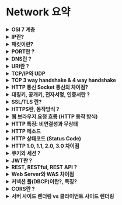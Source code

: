 # Network 요약


<details>
<summary><b>OSI 7 계층</b></summary>
<div markdown="1">

* 네트워크에서 통신이 일어나는 과정을 7단계로 나눈 것
* 7계층
    1. 물리 : 데이터를 전기적인 신호로 변환해서 주고받는 기능을 진행하는 공간
    2. 데이터링크 : 물리계층으로부터 송수신되는 정보의 오류와 흐름을 관리하여 안전한 정보의 전달을 수행할 수 있도록 함
    3. 네트워크 : 데이터를 목적지까지 전달하는 역할. 라우터를 통해 IP주소를 지정하고 패킷을 전달
    4. 전송 : TCP / UDP 프로토콜이 수행됨
    5. 세션 : TCP/IP 세션을 유지하거나 없애는 역할
    6. 표현 : 데이터의 형식차이를 일관성 있게 제공함, 데이터의 암호화, 압축, 인코딩이 이루어짐
    7. 응용 : 최종 목적지로, 응용 프로세스와 직접 관계하여 일반적인 응용 서비스를 수행 (ex HTTP프로토콜 수행)

</div>
</details>


<details>
<summary><b>IP란?</b></summary>
<div markdown="1">

* IP(Internet Protocol)
~~~
인터넷에 연결되어 있는 모든 장치들을 식별할 수 있도록 부여되는 고유 주소
IP를 통해 패킷을 전달할 수 있음
~~~

* IP의 한계
    * 비연결성 : 패킷을 받을 대상이 없거나 서비스 불능 상태여도 패킷 전송
    * 비신뢰성 : 패킷의 순서가 바뀌거나 패킷이 누락될 수 있음
    * 프로그램의 구분 : 같은 IP를 사용하는 서버에서 통신하는 어플리케이션이 둘 이상? (Port 관련)
    * TCP, UDP가 나오게된 계기

</div>
</details>


<details>
<summary><b>패킷이란?</b></summary>
<div markdown="1">

* Package(화물)와 Bucket(덩어리)의 합성어
* IP주소로 데이터가 전송될 때 서로 교환되는 실제의 내용물

</div>
</details>


<details>
<summary><b>PORT란 ?</b></summary>
<div markdown="1">

* 같은 IP 내에서 프로세스를 구분하기 위해 사용하는것
* TCP or UDP에서는 출발PORT , 도착PORT가 패킷에 함께 전달되어 사용됨

</div>
</details>


<details>
<summary><b>DNS란 ?</b></summary>
<div markdown="1">

* IP는 기억하기 어렵다.
* IP는 변경될 수 있다.
* 따라서 IP를 DNS서버에 도메인명으로 등록하여 사용하는 것임
* HTTP 1.1 부터는 IP하나에 여러 도메인을 등록하여 버츄얼 호스팅이 가능하다는 장점이 있다.

</div>
</details>


<details>
<summary><b>URI란 ?</b></summary>
<div markdown="1">

* URI(Uniform Resource Identifier) 는 네트워크 상 자원을 가리키는 일종의 고유 식별자(ID) 이다.
* URI = URL + URN 이다.
* 이름만으로 리소스를 찾는 방법인 URN은 보편화 되어 있지 않으므로 URN은 거의 사용하지 않는다.
* URL을 주로 사용하기 때문에 URL과 URI를 같은 의미로 사용되고 있다.

</div>
</details>


<details>
<summary><b>TCP/IP와 UDP</b></summary>
<div markdown="1">

* TCP(Transmission Control Protocol) 란
    * 서버와 클라이언트간에 데이터를 신뢰성 있게 전달하기 위해 만들어진 프로토콜
    * IP와 함께 TCP/IP라는 명칭으로도 불림

* TCP 특징
    * **연결 지향** - 3 way handshake
    * 신뢰할 수 있는 프로토콜 - 데이터 전달 보증, 순서 보장 (패킷안에 관련정보가 있음)
    * HTTP/1.1 , HTTP/2 에서 사용
    * 하지만 데이터량이 크고, 전송속도가 UDP에 비해 떨어짐

<br>

* UDP (User Datagram Protocol) 란?
    * IP(인터넷 프로토콜)와 똑같다. PORT와 체크섬(오류검출) 정도만 추가됨
* UDP 특징
    * TCP와는 달리 데이터 연결, 데이터 전달, 패킷 순서를 보장하지 못함
    * 하얀 도화지와 같음 - 전달 목적에 맞게 최적화 할 수 있음 -> **HTTP/3** 의경우 UDP를 최적화한 버전임
    * IP와 거의 같은데 PORT, 체크섬 정도만 추가됨
    * TCP에 비해 데이터량이 적고 전송속도가 빠름

</div>
</details>


<details>
<summary><b>TCP 3 way handshake & 4 way handshake</b></summary>
<div markdown="1">

* 3 Way Handshake는 TCP/IP 프로토콜 세션을 수립하는 과정이다.
![](https://t1.daumcdn.net/cfile/tistory/225A964D52F1BB6917)

<br>

* 4way handshake를 통해 연결을 종료 세션을 종료할 수 있다.
* 4way handshake에서 Time wait는 마지막에 클라가 Ack->한 이후에 이루어짐
* Time wait가 필요한 이유는 서버의 <-Fin 응답 뒤에 응답데이터가 더 올 수 있기 때문에 조금 더 기다려야 함
![](https://t1.daumcdn.net/cfile/tistory/2152353F52F1C02835)

</div>
</details>


<details>
<summary><b>HTTP 통신 Socket 통신의 차이점?</b></summary>
<div markdown="1">

* HTTP는 요청과 응답이 이루어지면 연결이 끊어지지만 Socket통신은 유지됨
* 즉, HTTP통신은 클라가 요청하면 서버가 응답하는 단방향 통신이고
* Socket통신은 클라와 서버 양쪽에서 서로 데이터를 전달하는 양방향 통신이다.

</div>
</details>


<details>
<summary><b>대칭키, 공개키, 전자서명, 인증서란 ?</b></summary>
<div markdown="1">

* [출처](https://mysterico.tistory.com/30)
* **대칭키** : 암호화에 쓰이는 키와 복호화에 쓰이는 키가 동일한 기법
    ![](https://img1.daumcdn.net/thumb/R1280x0/?scode=mtistory2&fname=https%3A%2F%2Fblog.kakaocdn.net%2Fdn%2FW94Qi%2Fbtq0teEbVJK%2FWKelKm2z3UqPpQOCQ2KKL0%2Fimg.png)
* **공개키(비대칭 키)** : 공개키와 개인키(비밀키)라는 2가지 키를 사용하는 기법
    * 공개키는 말그대로 모두에게 공개되어 있는 키, 개인키는 한 사람만 알고 있는 것임
    * 공개키를 통해 암호화된 문서는 개인키를 통해 복호화 할 수 있음
    * 개인키를 통해 암호화된 문서는 공개키를 통해 복호화 할 수 있음
    ![](https://img1.daumcdn.net/thumb/R1280x0/?scode=mtistory2&fname=https%3A%2F%2Fblog.kakaocdn.net%2Fdn%2FAGD4h%2Fbtq0pypJPGx%2FkkTh7vd6VMgrbRnJAF8KH0%2Fimg.png)
* **인증(전자서명)** 과정
    1. 인터넷 사이트는 자신의 정보와 공개키를 인증기관에 제출
    2. 인증 기관은 검증을 거친 후 사이트 정보와 공개키를 인증기관의 개인키로 암호화 -> **사이트 인증서**
    3. 인증 기관은 웹 브라우저에게 자신의 공개키를 제공
    4. 사용자가 웹브라우저로 사이트에 접속하면 사이트는 자신의 인증서를 웹 브라우저(사용자)에게 보냄
    (2.에서 인증기관의 개인키로 암호화한 사이트의 정보와 공개키가 들어있음)
    5. 웹 브라우저(사용자)는 인증 기관의 공개키로 서버 인증서를 해독하여 검증
    6. 이렇게 얻은 사이트 공개키로 대칭키를 암호화하여 보냄
    7. 사이트는 자신의 개인키로 암호문을 해독해서 대칭키를 얻음
    8. 이제 대칭키로 암호문을 주고 받을 수 있음

</div>
</details>


<details>
<summary><b>SSL/TLS 란?</b></summary>
<div markdown="1">

* SSL(Secure Socket Layer)이란 보안 소켓 계층을 이르는 것으로, 데이터를 안전하게 전송하기 위한 인터넷 암호화 통신 프로토콜임
* TLS는 SSL의 업데이트 버전으로 SSL의 명칭이 TLS로 바뀐것임
* SSL의 동작방식 (자세한 동작방식은 전자서명 내용 참고)
    ```
    응용계층의 프로토콜들은 외부로 보내는 데이터를 TCP가 아닌 SSL를 통해 보내게 되고,
    SSL은 받은 데이터를 암호화하고 TCP를 통해 데이터를 전송함.

    전달 받을 때에도 TCP를 통해 받은 데이터를 복호화하여 응용계층에 전달하게 되는데,
    이 과정에서 Application은 SSL을 TCP로 인식하고, TCP는 SSL을 Application으로 인식하기 때문에,
    Application과 TCP사이의 데이터 전달 방식은 기존 전달 방식을 그대로 사용하게 됨.

    즉, 전송계층(TCP)과 응용계층 사이에서 동작하며 데이터를 암호화시키는 역할을 함
    ```

</div>
</details>


<details>
<summary><b>HTTPS란, 동작방식 ?</b></summary>
<div markdown="1">

* HTTPS (HyperText Transfer Protocol Secure)
* [출처](https://nuritech.tistory.com/25)
* HTTPS란 HTTP의 보안처리가 된 버전이 HTTPS이며 요즘엔 웹의 기본스펙으로 여겨짐
* HTTPS는 TCP 위에 SSL/TLS 층을 추가하여 암호화, 인증 그리고 무결성 보장을 통해 더 안전하게 만들어주는 프로토콜
* HTTPS 프로토콜을 사용하기 위해서는 인증기관(CA)으로 부터 SSL 인증서를 발급받아야 함
* 서버에서 HTTPS 프로토콜 사용을 위해 SSL 인증서를 발급받는 과정
    * 
* HTTPS는 대칭키와 공개키를 모두 사용하는 하이브리드 방식임
* 데이터 전송을 위해 대칭키 방식을 사용하며 대칭키를 안전하게 전달하기 위해 공개키 방식을 사용

* 자세한 내용 추가!!

</div>
</details>


<details>
<summary><b>웹 브라우저 요청 흐름 (HTTP 동작 방식)</b></summary>
<div markdown="1">

* `https://www.google.com:443/search?q=hello&hl=ko` 와 같은 요청이 오면 어떤 과정을 거치게 될까?

<br>

1. 웹 브라우저가 DNS서버에서 IP를 조회한다.
2. HTTP요청 메시지를 생성함
3. scheme가 https이므로 443포트가 생략되어 있음 -> SSL(TLS) 프로토콜 수행
4. 조회한 IP와 포트의 위치로 Socket 라이브러리를 통해 HTTP메시지를 전달
5. 전달할 때에는 3way handshake로 TCP/IP연결
6. HTTP메시지를 포함한 TCP/IP 패킷을 생성하여 전달
7. 서버는 전달받은 패킷의 HTTP 메시지를 해석하여 요청을 처리
8. 서버에서 HTTP 응답 메시지를 생성하여 클라이언트에게 전달
9. 4way handshake를 통해 연결을 종료

</div>
</details>


<details>
<summary><b>HTTP 특징: 비연결성과 무상태</b></summary>
<div markdown="1">

* HTTP는 TCP 위에서 동작하는 프로토콜 -> 연결을 해야함
* HTTP는 비연결성(Connectionless) 프로토콜이다.
    * 클라이언트가 서버에 요청을 하고 응답을 받으면 바로 TCP/IP 연결을 끊어 **연결을 유지 하지 않는 것**
    * 이를 통해 서버의 자원을 효율적으로 관리하고, 수 많은 클라이언트의 요청에도 대응할 수 있게 함
* HTTP는 무상태(Stateless) 프로토콜이다.
    * 서버가 클라이언트의 이전 상태를 보존하지 않는다는 의미

</div>
</details>


<details>
<summary><b>HTTP 메소드</b></summary>
<div markdown="1">

* HTTP 메소드는 클라이언트가 웹 서버에게 사용자 요청의 목적이나 종류를 알리는 수단
* 멱등 : 한 번 호출하든 두 번 호출하든 결과가 같은 것을 의미
    * POST만 멱등하지 않음
* 안전 : 리소스를 변경하지 않는, 즉 읽기전용 메서드
    * (GET, HEAD)를 말한다.
* 캐시가능(Cacheable Methods) 
    * 모두 캐시가능하지만 주로 GET, HEAD에서만 사용한다.
* 주요 메소드 종류
    * GET : 리소스 조회 
    * POST : 요청 데이터 처리, 주로 데이터 등록에 사용
    * PUT : 리소스를 대체, 해당 리소스가 없으면 생성
    * PATCH : 리소스를 일부만 변경
    * DELETE : 리소스 삭제

</div>
</details>


<details>
<summary><b>HTTP 상태코드 (Status Code)</b></summary>
<div markdown="1">


* **HTTP 상태코드**는 클라이언트가 보낸 요청의 처리 상태를 응답에서 알려주는 기능
* 1xx (Informational): 요청이 수신되어 처리중
    * 거의 사용 안함
* 2xx (Successful): 요청 정상 처리
    * 200 : OK - 요청 성공
    * 201 : Created - 요청 성공해서 새로운 리소스가 생성됨
    * 202 : Accepted - 요청이 접수되었으나 처리가 완료되지 않았음
    * 204 : No Centent - 요청성공, 응답내용 없음
* 3xx (Redirection): 요청을 완료하려면 추가 행동이 필요 (Location 헤더가 있으면, Location 위치로 자동 이동)
    * 300 Multiple Choices
    * 301 Moved Permanently
    * 302 Found
    * 303 See Other
    * 304 Not Modified
    * 307 Temporary Redirect
    * 308 Permanent Redirect
* 4xx (Client Error): 클라이언트 오류, 잘못된 문법등으로 서버가 요청을 수행할 수 없음
    * 400 Bad Request - 클라이언트가 잘못된 요청을 해서 서버가 요청을 처리할 수 없음
    * 401 Unauthorized - 클라이언트가 해당 리소스에 대한 인증이 필요
    * 403 Forbidden - 서버가 요청을 이해했지만 승인을 거부
    * 404 Not Found - 해당 리소스를 찾을 수 없음
* 5xx (Server Error): 서버 오류, 서버가 정상 요청을 처리하지 못함
    * 500 Internal Server Error - 애매하면 500오류 처리
    * 502 Bad Gateway - 서버가 게이트웨이나 프록시 역할을 하고 있거나 또는 업스트림 서버에서 잘못된 응답을 받음
    * 503 Service Unavailable - 서비스 이용 불가, 현재 웹 사이트의 서버를 사용할 수 없음
    * 504 Gateway Time-out - 타임아웃 에러

</div>
</details>


<details>
<summary><b>HTTP 1.0, 1.1, 2.0, 3.0 차이점</b></summary>
<div markdown="1">

* HTTP 1.0과 1.1의 차이점을 1.1의 특징을 통해 설명하면 다음과 같다.
* **HTTP 1.1의 큰 특징**
    1. 커넥션 유지 (Persistent Connection)
        ~~~
        HTTP를 이용한 데이터 전달은 TCP세션 기반에서 이루어진다.
        HTTP 1.1에서는 1.0과는 달리 TCP세션을 지속적으로 유지할 수 있는데에 차이가 있다.
        ~~~
    2. 파이프라이닝 (Pipelining)
        ~~~
        HTTP 요청은 순차적으로 이루어 지는데 파이프라이닝을 이용하면
        같은 TCP세션에서 동시에 요청을 여러개 보내고 이에 대한 각각의 응답을 받아 처리할 수 있다.
        단, 결국엔 응답은 요청한 순서에 따라 받아야 하는 head of line blocking 문제가 있다.
        ~~~
    3. 호스트 헤더 (Host Header)
        ~~~
        HTTP 1.0 에서는 하나의 IP에 여러 도메인을 운영할 수 없지만
        HTTP 1.1 부터는 Host 헤더의 추가를 통해 버츄얼 호스팅이 가능해 졌다.
        ~~~
    4. 강력한 인증 절차 (Improved Authentication Procedure)
        ~~~
        HTTP 1.0에서도 클라이언트의 인증을 요구하는 헤더(www-authentication)는 지원되어 왔으나
        클라이언트와 서버 사이에 프록시가 위치하는 경우 사용자의 인증을 요구할 수 있는 방법이 없었다.
        HTTP 1.1 에서는 proxy-authentication, proxy-authorization 헤더 추가를 통해 인증 요구 문제를 해결했다.
        ~~~
* HTTP 1.1과 2.0의 차이점
    * HTTP/2 는 HTTP/1.1의 응답속도를 향상한 버전이다.
    * 멀티플렉싱
        * http 1.1에서 파이프라이닝 덕분에 단일 커넥션상에서 여러 요청을 날릴수 있었다.
        * http 1.1의 파이프라이닝은 요청을 한꺼번에 해도 결국엔 응답은 순차적으로 받는 head of line blocking 문제가 발생했다.
        * http 2.0 에서는 이를 보완하여 응답도 개별적으로 처리되어 지연이 없게 됨
* HTTP/2와 HTTP/3의 가장 큰 차이점은 HTTP/2 까지는 TCP위에서 동작하지만 3부터는 UDP위에서 동작한다는 것이다.

</div>
</details>


<details>
<summary><b>쿠키와 세션 ?</b></summary>
<div markdown="1">

* [참고](https://interconnection.tistory.com/74)
* 쿠키와 세션을 사용하는 이유
    * HTTP의 connectionless, stateless한 특성때문에 서버는 클라이언트가 누구인지 매번 확인해야 함
* 쿠키(Cookie)
    * **클라이언트(브라우저) 로컬에 저장**되는 Key-Value쌍의 작은 데이터 파일
    * 동작방식
        * 클라이언트가 웹 페이지를 요청
        * 서버에서 쿠키를 생성
        * HTTP 헤더에 쿠키를 포함 시켜 응답
        * 브라우저가 종료되어도 쿠키 만료 기간이 있다면 클라이언트에서 보관하고 있음
        * 같은 요청을 할 경우 HTTP 헤더에 쿠키를 함께 보냄
        * 서버에서 쿠키를 읽어 이전 상태 정보를 변경 할 필요가 있을 때, 
        * 쿠키를 업데이트 하여 변경된 쿠키를 HTTP 헤더에 포함시켜 응답
    * 사용예시
        * 장바구니
        * 아이디 비밀번호 저장
        * "오늘 더 이상 이 창을 보지 않음"
* 세션(Session)
    * 세션은 쿠키를 기반으로 동작
    * 사용자 정보 파일을 브라우저에 저장하는 쿠키와 달리 세션은 **서버 측에서 관리**
    * 사용자에 대한 정보를 서버에 두기 때문에 쿠키보다 **보안에 좋음**
    * 하지만 사용자가 많아질수록 서버 메모리를 많이 차지하여 **성능 저하의 요인이 될 수 있음**
    * 동작방식
        * 클라이언트가 서버에 접속 시 세션 ID를 발급 받음
        * 클라이언트는 세션 ID에 대해 쿠키를 사용해서 저장하고 가지고 있음
        * 클라리언트는 서버에 요청할 때, 이 쿠키의 세션 ID를 같이 서버에 전달해서 요청
        * 서버는 세션 ID를 전달 받아서 별다른 작업없이 세션 ID로 세션에 있는 클라언트 정보를 가져와서 사용
        * 서버는 클라이언트 정보를 이용하여 요청을 처리하고 클라이언트에게 응답

</div>
</details>


<details>
<summary><b>JWT란 ?</b></summary>
<div markdown="1">

* JWT란 ?
~~~
JWT (JSON Web Token)는 Json 포맷을 이용하여 사용자에 대한 속성을 저장하는 Claim 기반의 Web Token이다.
가볍고(compact) 자체적으로 필요한 정보를 담는(self-contained) 방식으로, 
서버와 클라이언트 사이에서 JSON 객체를 빠르고 안전하게 전달한다.
~~~

</div>
</details>


<details>
<summary><b>REST, RESTful, REST API ?</b></summary>
<div markdown="1">

#### REST 란
> Representational State Transfer
~~~
간단하게 설명하자면, REST는 URI를 통해 자원을 명시하고
HTTP Method(POST, GET, PUT, DELETE)를 통해 해당 자원에 대한 CRUD Operation을 적용하는 것을 의미한다.
~~~
* 클라이언트와 서버의 통신 방식
* URI와 HTTP를 이용한, 통신 목적의 **아키텍처 스타일**(유형)
* 아키텍처 제작시 사용되는 가이드 정도의 의미로 사용되며 명확히 준수해야할 표준은 없다.

<br>

#### REST의 특징 (6가지 조건)
1. 일관된 인터페이스(Uniform interface)
    * URI 사용, HTTP 메소드 사용, RPC미호출 등의 **지정된 인터페이스**를 준수한다.

2. 클라이언트/서버 구조
    * 클라이언트는 서버에 요청 메시지를 전송하고
    * 서버는 요청에 대한 응답 메시지를 전송한다.

3. 무상태(stateless)
    * 세션등 이전 상황(문맥) 없이도 통신할 수 있다.

4. 캐시가능(Cacheable)
    * 서버의 응답 메시지는 캐싱될 수 있다.

5. 계층화된 시스템(Layered system)
    * 계층별로 기능이 분리된다.
    * Client는 REST API Server만 호출한다.
    * 따라서 중간 계층의 기능(로드밸런싱, 서버증설, 인증 시스템 도입 등)이 변경되어도 통신에 영향이 없다.

6. 주문형 코드(code on demand)
    * 반드시 충족할 필요는 없는 조건이다.
    * 손쉬운 데이터 처리를 위해 서버는 클라이언트에서 실행될 스크립트를 전송할 수 있다.


<br>

#### Rest API
* REST 기반으로 서비스 API를 구현한것

<br>

#### RESTful
* REST를 따르는 시스템을 RESTful하다 라고 함
* REST API를 제공하는 웹 서비스를 RESTful하다고 할 수 있다.

</div>
</details>


<details>
<summary><b>Web Server와 WAS 차이점</b></summary>
<div markdown="1">

* [참고](https://gmlwjd9405.github.io/2018/10/27/webserver-vs-was.html)
* Web Server 란
    * 클라이언트(웹 브라우저=사용자)로부터 HTTP 요청을 받아 **정적인 컨텐츠**(.html .jpeg .css 등)를 제공하는 서버
    * 클라이언트의 동적 컨텐츠 요청을 WAS(Web Application Server)에 보내고 그 결과를 전달하는 역할도 함
    * 대표적인 웹 서버로 **Apache**, **Nginx**가 있음
* WAS(Web Application Server)란
    * DB 조회나 다양한 로직 처리를 요구하는 동적인 컨텐츠를 제공하기 위해 만들어진 Application Server
    * WAS는 `Web Server` + `Web Container`로 이루어져 있음
    * 웹 컨테이너(Web Container)란 JSP, Servlet을 실행시킬 수 있는 소프트웨어를 말한다.
    * 대표적인 WAS로는 **Tomcat**이 있다.
* 정적/동적 컨텐츠를 분리하여 제공하는 이유
    * Web Server만 이용하려면 사용자가 원하는 요청에 대한 결과값을 모두 미리 만들어 놓고 제공해야 하는데 불가능함
    * WAS가 Web Server의 역할과 기능을 모두 수행하면 되지 않음 ?
        1. 기능을 분리하여 서버 부하 방지
        2. 물리적으로 분리하여 보안 강화 : Web Server를 이용하여 SSL에 대한 암복호화 처리
        3. 여러대의 WAS를 연결 가능함으로써 얻는 이득
            * Load Balancing (부하 분산)
            * 무중단 운영을 위한 장애 극복에 대응가능 (failover, failback)
    * 즉, 자원 이용의 효율성 및 장애 극복, 배포 및 유지보수의 편의성 을 위해 Web Server와 WAS를 분리

![](https://gmlwjd9405.github.io/images/web/web-service-architecture.png)

</div>
</details>


<details>
<summary><b>커넥션 풀(DBCP)이란?, 특징?</b></summary>
<div markdown="1">

* [참고](https://linked2ev.github.io/spring/2019/08/14/Spring-3-%EC%BB%A4%EB%84%A5%EC%85%98-%ED%92%80%EC%9D%B4%EB%9E%80/)
* 커넥션 풀(DBCP : Database Connection Pool) 이란
    * 웹 컨테이너(WAS)가 실행되면서 DB와 미리 connection(연결)을 해놓은 객체들을 pool에 저장해두었다가.
    * 클라이언트 요청이 오면 connection을 빌려주고, 처리가 끝나면 다시 connection을 반납받아 pool에 저장하는 방식
* 커넥션 풀 특징?
    * 웹 컨테이너(WAS)가 실행되면서 connection 객체를 **미리 pool에 생성해 둠**
    * HTTP 요청에 따라 pool에서 connection객체를 가져다 쓰고 반환
    * 이와 같은 방식으로 물리적인 데이터베이스 **connection(연결) 부하를 줄일 수 있음**
    * pool에 미리 connection이 생성되어 있기 때문에 connection을 생성하는 데 드는 요청 마다 **연결 시간이 소비되지 않음**
    * 커넥션을 계속해서 재사용하기 때문에 생성되는 커넥션 수를 제한적으로 설정함

![](https://linked2ev.github.io/assets/img/devlog/201908/cp-s1.png)

</div>
</details>


<details>
<summary><b>CORS란 ?</b></summary>
<div markdown="1">

* CORS : 교차 출처 리소스 공유(Cross-origin resource sharing)는 웹브라우저 에서 다른 출처의 자원을 공유하는 방법임
* **cross-origin** 이란 다음 중 한 가지라도 다른 경우임
    * 도메인 - domain.com과 other-domain.com은 다름
    * 포트 번호 - 8080포트와 3000포트는 다름
    * 프로토콜 - http와 https는 프로토콜을 가짐(포트도 다름 80, 443)
* **CORS 란** ?
    * **웹브라우저** 에서 다른 출처의 자원을 공유하는 방법
    * 브라우저에서는 보안적인 이유로 cross-origin HTTP 요청들을 제한
    * cross-origin 요청에 대한 응답을 받으려면 서버의 동의가 필요함
    * 이러한 구조를 CORS라고 함
* **Preflight Request** 란?
    * cross-origin요청은 모두 preflight 요청을 함
    * **실제 요청을 보내는 것**이 **안전한지 확인**하기 위해 먼저 OPTIONS 메서드를 사용하여 cross-origin HTTP 요청을 보내는것
    * Preflight Request를 하는 이유는 실제 요청은 사용자 데이터에 영향을 미칠 수 있는 요청이므로 사전에 확인하기 위해 사용
* **CORS 동작방식**
    1. 브라우저에서 http요청이 발생하면 **브라우저**는 발생한 http요청이 CORS검증을 해야하는 상황인지 판단
    2. 보안 정책상 검증이 필요한 상황에 해당하면 CORS 검증을 서버에 요청한다. (Preflight Request)
    3. 서버에게서 응답받은 CORS검증 요청 결과에 따라 브라우저는 발생했던 http요청을 취소시켜버리고 에러를 발생시킴
* 즉, **CORS 에러**는 브라우저가 CORS검증을 서버에 요청하고 거부당할때, **브라우저**에서 발생하는 오류이다.
* CORS문제 해결방법 [출처](https://yhmane.tistory.com/214)
    * Spring Framework에서는 2가지 방법이 있음
    1. `@Configuration` 이용 방법 (설정정보를 이용하는 방법)
        ~~~java
        @Configuration
        public class CorsConfig implements WebMvcConfigurer {

            @Override
            public void addCorsMappings(CorsRegistry registry) {
                registry.addMapping("/**")
                    .allowedOrigins("http://127.0.0.1:8080")
                    .allowedMethods(
                        HttpMethod.GET.name,
                        HttpMethod.POST.name,
                        HttpMethod.PUT.name,
                        HttpMethod.DELETE.name
                    )
            }
        }
        ~~~
    2. `@CrossOrigin` 이용 방법 (Controller에 어노테이션을 붙여주는 방법)
        ~~~java
        @CrossOrigin("http://localhost:3000")
        @RestController
        @RequestMapping("/todo")
        public class TestController {
            
            //@CrossOrigin("http://localhost:3000")
            @GetMapping public String test() {
                // test ..
            }
        }
        ~~~



</div>
</details>



<details>
<summary><b>서버 사이드 렌더링 vs 클라이언트 사이드 렌더링</b></summary>
<div markdown="1">

1. 서버 사이드 렌더링
    * 설명: 서버에서 완전한 HTML을 만들어서 내려줍니다. 대표적으로 jsp, thymeleaf, velocity, freemarker가 있습니다.
    * 장점: 단순하고, 학습 곡선이 낮습니다. 백엔드 개발자도 쉽게 개발할 수 있습니다.
    * 단점: 동적이면서 복잡한 화면을 만들기 어렵습니다.

<br>

2. 클라이언트 사이드 렌더링
    * 설명: 서버는 API만 제공하고, 프레임워크가 템플릿과 서버 API 응답 결과를 조합해서 HTML 화면을 동적으로 만듭니다. 
    * 대표적으로 react, vue.js, angularJS 등이 있습니다.
    * 장점 : 동적이고, 복잡한 화면을 만들기 좋습니다.
    * 단점 : 공부할 분량이 매우 많습니다. 자바스크립트에 능숙해야 합니다. 웹 프론트엔드 개발자라는 전문 분야가 있습니다.

</div>
</details>


